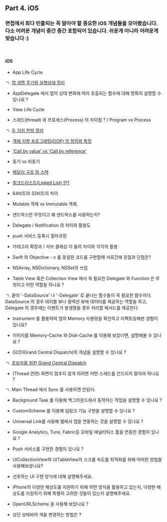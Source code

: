 ## Part 4. iOS
### 면접에서 최다 빈출되는 꼭 알아야 할 중요한 iOS 개념들을 모아봤습니다.  <br> 다소 어려운 개념이 중간 중간 포함되어 있습니다. 쉬운게 아니라 어려운게 맞습니다 :)

<br>

#### iOS 

* App Life Cycle

ㄱ. [앱 생명 주기와 실행상태 정리](https://atelier-chez-moi.tistory.com/29)

* AppDelegate 에서 앱의 상태 변화에 따라 호출되는 함수에 대해 명확히 설명할 수 있나요 ?

* View Life Cycle

* 스레드(thread) 와 프로세스(Process) 의 차이점 ? / Program vs Process

ㄱ. [두 가지 한방 정리](https://atelier-chez-moi.tistory.com/36)

* [객체 지향 프로그래밍(OOP) 의 정의와 특징](https://atelier-chez-moi.tistory.com/26)

* ['Call by value' vs 'Call by reference'](https://atelier-chez-moi.tistory.com/45)

* 동기 vs 비동기

* [메모리 구조 와 스택](https://atelier-chez-moi.tistory.com/39)

* [링크드리스트(Linked List) 란?](https://atelier-chez-moi.tistory.com/90)

* 64비트와 32비트의 차이

* Mutable 객체 vs Immutable 객체. 

* 샌드박스란 무엇이고 왜 샌드박스를 사용하는지?

* Delegate / Notification 의 차이와 활용도

* push 서비스 등록시 절차과정

* 카테고리 확장과 / 서브 클래싱 이 둘의 차이와 각각의 활용

* Swift 와 Objective - c 를 동일한 코드를 구현할때 서로간에 장점과 단점은?

* NSArray, NSDictionary, NSSet의 쓰임

* Table View 혹은 Collection View 에서 꼭 필요한 Delegate 와 Function 은 무엇이고 어떤 역할을 하나요 ?

ㄱ. 끝이 '-DataSource' 나 '-Delegate' 로 끝나는 함수들이 꼭 필요한 함수이다. DataSource 의 경우 테이블 뷰나 컬렉션 뷰에 데이터를 제공하는 역할을 하고, Delegate 의 경우에는 이벤트가 발생했을 경우 처리할 메서드를 제공한다.

* Instrument 를 활용하여 앱의 Memory 사용량을 확인하고 리팩토링해본 경험이 있나요?

* 이미지를 Memory-Cache 와 Disk-Cache 를 이용해 보았다면, 설명해볼 수 있나요 ?

* GCD(Grand Central Dispatch)의 개념을 설명할 수 있나요 ?

ㄱ. [초보자를 위한 Grand Central Dispatch](https://atelier-chez-moi.tistory.com/43)

* (Thread 관련) 화면이 멈추지 않게 하려면 어떤 스레드를 건드리지 말아야 하나요 ? 

ㄱ. Main Thread 에서 Sync 를 사용하면 안된다. 

* Background Task 를 이용해 백그라운드에서 동작하는 작업을 설명할 수 있나요 ?

* CustomScheme 를 이용해 딥링크 기능 구현을 설명할 수 있나요 ?

* Universal Link를 사용해 웹에서 앱을 연동하는 것을 설명할 수 있나요 ?

* Google Analytics, Tune, Fabric등 모바일 애널리틱스 툴을 연동한 경험이 있나요 ?

* Push 서비스를 구현한 경험이 있나요 ?

* UICollectionView와 UITableView의 스크롤 속도를 최적화를 위해 어떠한 방법을 사용해보셨나요? 

* 선호하는 UI 구현 방식에 대해 설명해주세요.

* iPhone의 다양한 해상도를 지원하기 위해 어떤 방식을 활용하고 있는지, 다양한 해상도를 지원하기 위해 특별히 고려한 것들이 있는지 설명해주세요.

* OpenURLScheme 을 사용해 보았나요 ?

* 상단 상태바의 색을 변경하는 방법은 ?


<br>

